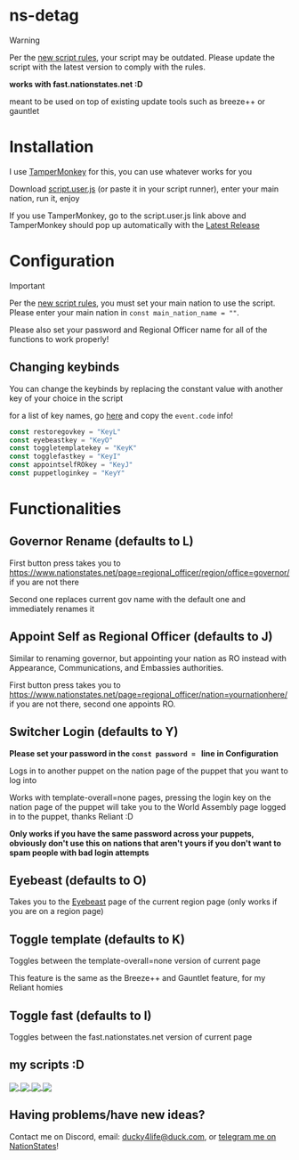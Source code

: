 # ns-detag

> [!WARNING]
> Per the [new script rules](https://forum.nationstates.net/viewtopic.php?p=41811907#p41811907), your script may be outdated. Please update the script with the latest version to comply with the rules.

**works with fast.nationstates.net :D**

meant to be used on top of existing update tools such as breeze++ or gauntlet

# Installation
I use [TamperMonkey](https://www.tampermonkey.net/) for this, you can use whatever works for you

Download [script.user.js](https://github.com/ducky4life/ns-detag/raw/main/script.user.js) (or paste it in your script runner), enter your main nation, run it, enjoy

If you use TamperMonkey, go to the script.user.js link above and TamperMonkey should pop up automatically with the [Latest Release](https://github.com/ducky4life/ns-detag/releases/latest)

# Configuration

> [!IMPORTANT]
> Per the [new script rules](https://forum.nationstates.net/viewtopic.php?p=41811907#p41811907), you must set your main nation to use the script.
> Please enter your main nation in `const main_nation_name = ""`.

Please also set your password and Regional Officer name for all of the functions to work properly!

## Changing keybinds

You can change the keybinds by replacing the constant value with another key of your choice in the script

for a list of key names, go [here](https://www.toptal.com/developers/keycode) and copy the `event.code` info!

```js
const restoregovkey = "KeyL"
const eyebeastkey = "KeyO"
const toggletemplatekey = "KeyK"
const togglefastkey = "KeyI"
const appointselfROkey = "KeyJ"
const puppetloginkey = "KeyY"
```

# Functionalities

## Governor Rename (defaults to L)

First button press takes you to https://www.nationstates.net/page=regional_officer/region/office=governor/ if you are not there
 
Second one replaces current gov name with the default one and immediately renames it

## Appoint Self as Regional Officer (defaults to J)

Similar to renaming governor, but appointing your nation as RO instead with Appearance, Communications, and Embassies authorities.

First button press takes you to https://www.nationstates.net/page=regional_officer/nation=yournationhere/ if you are not there, second one appoints RO.

## Switcher Login (defaults to Y)

**Please set your password in the `const password = ` line in Configuration**

Logs in to another puppet on the nation page of the puppet that you want to log into

Works with template-overall=none pages, pressing the login key on the nation page of the puppet will take you to the World Assembly page logged in to the puppet, thanks Reliant :D

**Only works if you have the same password across your puppets, obviously don't use this on nations that aren't yours if you don't want to spam people with bad login attempts**

## Eyebeast (defaults to O)

Takes you to the [Eyebeast](https://eyebeast.calref.ca) page of the current region page (only works if you are on a region page)

## Toggle template (defaults to K)

Toggles between the template-overall=none version of current page

This feature is the same as the Breeze++ and Gauntlet feature, for my Reliant homies

## Toggle fast (defaults to I)

Toggles between the fast.nationstates.net version of current page

## my scripts :D

<a href="https://github.com/ducky4life/ns-detag">
  <img align="center" src="https://ducky4life.vercel.app/api/pin/?username=ducky4life&repo=ns-detag&theme=algolia" />
</a>
<a href="https://github.com/ducky4life/ns-blender">
  <img align="center" src="https://ducky4life.vercel.app/api/pin/?username=ducky4life&repo=ns-blender&theme=algolia" />
</a>
<a href="https://github.com/ducky4life/ns-zombie">
  <img align="center" src="https://ducky4life.vercel.app/api/pin/?username=ducky4life&repo=ns-zombie&theme=algolia" />
</a>
<a href="https://github.com/ducky4life/ns-cardfinder">
  <img align="center" src="https://ducky4life.vercel.app/api/pin/?username=ducky4life&repo=ns-cardfinder&theme=algolia" />
</a>

## Having problems/have new ideas?

Contact me on Discord, email: ducky4life@duck.com, or [telegram me on NationStates](https://www.nationstates.net/page=compose_telegram?tgto=ducky)!
